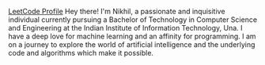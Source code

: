 [LeetCode Profile]([https://leetcode.com/yourusername/](https://leetcode.com/u/Nikhil_Arora1729/))
Hey there! I'm Nikhil, a passionate and inquisitive individual currently pursuing a Bachelor of Technology in Computer Science and Engineering at the Indian Institute of Information Technology, Una. 
I have a deep love for machine learning and an affinity for programming.
I am on a journey to explore the world of artificial intelligence and the underlying code and algorithms which make it possible.
